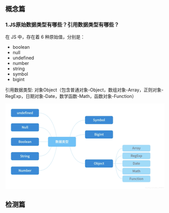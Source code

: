 ## 概念篇

### 1.JS原始数据类型有哪些？引用数据类型有哪些？
在 JS 中，存在着 6 种原始值，分别是：
* boolean
* null
* undefined
* number
* string
* symbol
* bigint
 
引用数据类型: 对象Object（包含普通对象-Object，数组对象-Array，正则对象-RegExp，日期对象-Date，数学函数-Math，函数对象-Function）

![An image](../../imge/dataType.png)


## 检测篇
